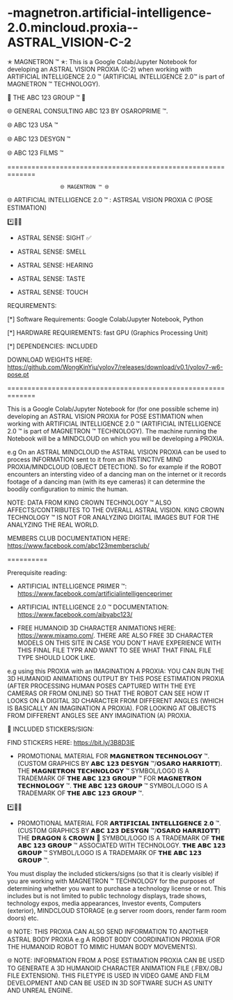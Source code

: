 # -magnetron.artificial-intelligence-2.0.mincloud.proxia--ASTRAL_VISION-C-2
✭ MAGNETRON ™ ✭: This is a Google Colab/Jupyter Notebook for developing an ASTRAL VISION PROXIA (C-2) when working with ARTIFICIAL INTELLIGENCE 2.0 ™ (ARTIFICIAL INTELLIGENCE 2.0™ is part of MAGNETRON ™ TECHNOLOGY).




🤖 THE ABC 123 GROUP ™ 🤖

🌐 GENERAL CONSULTING ABC 123 BY OSAROPRIME ™.

🌐 ABC 123 USA ™

🌐 ABC 123 DESYGN ™

🌐 ABC 123 FILMS ™

=============================================================

                     🌐 MAGENTRON ™ 🌐
                     
🌐 ARTIFICIAL INTELLIGENCE 2.0 ™ : ASTRSAL VISION PROXIA C (POSE ESTIMATION)

*️⃣📶🤖

- ASTRAL SENSE: SIGHT ✅

- ASTRAL SENSE: SMELL 

- ASTRAL SENSE: HEARING 

- ASTRAL SENSE: TASTE

- ASTRAL SENSE: TOUCH

REQUIREMENTS: 

[*] Software Requirements: Google Colab/Jupyter Notebook, Python

[*] HARDWARE REQUIREMENTS: fast GPU (Graphics Processing Unit)

[*] DEPENDENCIES: INCLUDED

DOWNLOAD WEIGHTS HERE: https://github.com/WongKinYiu/yolov7/releases/download/v0.1/yolov7-w6-pose.pt


=============================================================

This is a Google Colab/Jupyter Notebook for (for one possible scheme in) developing an ASTRAL VISION PROXIA for POSE ESTIMATION when working with ARTIFICIAL INTELLIGENCE 2.0 ™ 
(ARTIFICIAL INTELLIGENCE 2.0 ™ is part of MAGNETRON ™ TECHNOLOGY). The machine running the Notebook will be a MINDCLOUD on which you will be
developing a PROXIA.

e.g On an ASTRAL MINDCLOUD the ASTRAL VISION PROXIA can be used to process INFORMATION sent to it from an INSTINCTIVE MIND PROXIA/MINDCLOUD (OBJECT DETECTION). So for example if the ROBOT encounters an intersting video of a dancing man on the internet or it records footage of a dancing man (with its eye cameras) it can determine the boodily configuration to mimic the human.

NOTE: DATA FROM KING CROWN TECHNOLOGY ™ ALSO AFFECTS/CONTRIBUTES TO THE OVERALL ASTRAL VISION.  KING CROWN TECHNOLOGY ™ IS NOT FOR ANALYZING DIGITAL IMAGES BUT FOR THE ANALYZING THE REAL WORLD.

MEMBERS CLUB DOCUMENTATION HERE: https://www.facebook.com/abc123membersclub/

==========

Prerequisite reading:

- ARTIFICIAL INTELLIGENCE PRIMER ™: https://www.facebook.com/artificialintelligenceprimer


- ARTIFICIAL INTELLIGENCE 2.0 ™ DOCUMENTATION: https://www.facebook.com/aibyabc123/


- FREE HUMANOID 3D CHARACTER ANIMATIONS HERE: https://www.mixamo.com/. THERE ARE ALSO FREE 3D CHARACTER MODELS ON THIS SITE IN CASE YOU DON'T HAVE EXPERIENCE WITH THIS FINAL FILE TYPR AND WANT TO SEE WHAT THAT FINAL FILE TYPE SHOULD LOOK LIKE.

e.g using this PROXIA with an IMAGINATION A PROXIA: YOU CAN RUN THE 3D HUMANOID ANIMATIONS OUTPUT BY THIS POSE ESTIMATION PROXIA (AFTER PROCESSING HUMAN POSES CAPTURED WITH THE EYE CAMERAS OR FROM ONLINE) SO THAT THE ROBOT CAN SEE HOW IT LOOKS ON A DIGITAL 3D CHARACTER FROM DIFFERENT ANGLES (WHICH IS BASICALLY AN IMAGINATION A PROXIA). FOR LOOKING AT OBJECTS FROM DIFFERENT ANGLES SEE ANY IMAGINATION (A) PROXIA.

👑 
INCLUDED STICKERS/SIGN:

FIND STICKERS HERE: https://bit.ly/3B8D3lE

- PROMOTIONAL MATERIAL FOR 𝗠𝗔𝗚𝗡𝗘𝗧𝗥𝗢𝗡 𝗧𝗘𝗖𝗛𝗡𝗢𝗟𝗢𝗚𝗬 ™. (CUSTOM GRAPHICS BY 𝗔𝗕𝗖 𝟭𝟮𝟯 𝗗𝗘𝗦𝗬𝗚𝗡 ™/𝗢𝗦𝗔𝗥𝗢 𝗛𝗔𝗥𝗥𝗜𝗢𝗧𝗧). THE 𝗠𝗔𝗚𝗡𝗘𝗧𝗥𝗢𝗡 𝗧𝗘𝗖𝗛𝗡𝗢𝗟𝗢𝗚𝗬 ™  SYMBOL/LOGO IS A TRADEMARK OF 𝗧𝗛𝗘 𝗔𝗕𝗖 𝟭𝟮𝟯 𝗚𝗥𝗢𝗨𝗣 ™ FOR 𝗠𝗔𝗚𝗡𝗘𝗧𝗥𝗢𝗡 𝗧𝗘𝗖𝗛𝗡𝗢𝗟𝗢𝗚𝗬 ™. 𝗧𝗛𝗘 𝗔𝗕𝗖 𝟭𝟮𝟯 𝗚𝗥𝗢𝗨𝗣 ™ SYMBOL/LOGO IS A TRADEMARK OF 𝗧𝗛𝗘 𝗔𝗕𝗖 𝟭𝟮𝟯 𝗚𝗥𝗢𝗨𝗣 ™.

*️⃣📶🤖

- PROMOTIONAL MATERIAL FOR 𝗔𝗥𝗧𝗜𝗙𝗜𝗖𝗜𝗔𝗟 𝗜𝗡𝗧𝗘𝗟𝗟𝗜𝗚𝗘𝗡𝗖𝗘 𝟮.𝟬 ™. (CUSTOM GRAPHICS BY 𝗔𝗕𝗖 𝟭𝟮𝟯 𝗗𝗘𝗦𝗬𝗚𝗡 ™/𝗢𝗦𝗔𝗥𝗢 𝗛𝗔𝗥𝗥𝗜𝗢𝗧𝗧) THE 𝗗𝗥𝗔𝗚𝗢𝗡 & 𝗖𝗥𝗢𝗪𝗡 👑 SYMBOL/LOGO IS A TRADEMARK OF 𝗧𝗛𝗘 𝗔𝗕𝗖 𝟭𝟮𝟯 𝗚𝗥𝗢𝗨𝗣 ™ ASSOCIATED WITH TECHNOLOGY. 𝗧𝗛𝗘 𝗔𝗕𝗖 𝟭𝟮𝟯 𝗚𝗥𝗢𝗨𝗣 ™ SYMBOL/LOGO IS A TRADEMARK OF 𝗧𝗛𝗘 𝗔𝗕𝗖 𝟭𝟮𝟯 𝗚𝗥𝗢𝗨𝗣 ™.

You must display the included stickers/signs (so that it is clearly visible) if you are working with MAGNETRON ™ TECHNOLOGY for the purposes of determining whether you want to purchase a technology license or not. This includes but is not limited to public technology displays, trade shows, technology expos, media appearances, Investor events, Computers (exterior), MINDCLOUD STORAGE (e.g server room doors, render farm room doors) etc.

🌐 NOTE: THIS PROXIA CAN ALSO SEND INFORMATION TO ANOTHER ASTRAL BODY PROXIA e.g A ROBOT BODY COORDINATION PROXIA (FOR THE HUMANOID ROBOT TO MIMIC HUMAN BODY MOVEMENTS).

🌐 NOTE: INFORMATION FROM A POSE ESTIMATION PROXIA CAN BE USED TO GENERATE A 3D HUMANOID CHARACTER ANIMATION FILE (.FBX/.OBJ FILE EXTENSION). THIS FILETYPE IS USED IN VIDEO GAME AND FILM DEVELOPMENT AND CAN BE USED IN 3D SOFTWARE SUCH AS UNITY AND UNREAL ENGINE.



